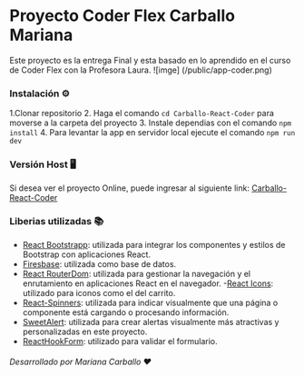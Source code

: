 # Proyecto Coder Flex Carballo Mariana

Este proyecto es la entrega Final y esta basado en lo aprendido en el curso de Coder Flex con la Profesora Laura. 
![imge] (/public/app-coder.png)

### Instalación ⚙️

1.Clonar repositorio
2. Haga el comando `cd Carballo-React-Coder` para moverse a la carpeta del proyecto
3. Instale dependias con el comando `npm install`
4. Para levantar la app en servidor local ejecute el comando `npm run dev`

### Versión Host 🖥️

Si desea ver el proyecto Online, puede ingresar al siguiente link: [Carballo-React-Coder](https://carballo-vinospunilla-coder.vercel.app/)

### Liberias utilizadas 📚

- [React Bootstrapp](https://react-bootstrap.netlify.app/): utilizada para integrar los componentes y estilos de Bootstrap con aplicaciones React.
- [Firesbase](https://firebase.google.com/?hl=es-419): utilizada como base de datos.
- [React RouterDom](https://reactrouter.com/start/declarative/installation): utilizada para gestionar la navegación y el enrutamiento en aplicaciones React en el navegador.
-[React Icons](https://react-icons.github.io/react-icons/): utilizado para iconos como el del carrito.
- [React-Spinners](https://www.davidhu.io/react-spinners/): utilizada para indicar visualmente que una página o componente está cargando o procesando información.
- [SweetAlert](https://sweetalert2.github.io/): utilizada para crear alertas visualmente más atractivas y personalizadas en este proyecto.
- [ReactHookForm](https://react-hook-form.com/): utilizado para validar el formulario.




###### Desarrollado por Mariana Carballo ❤️